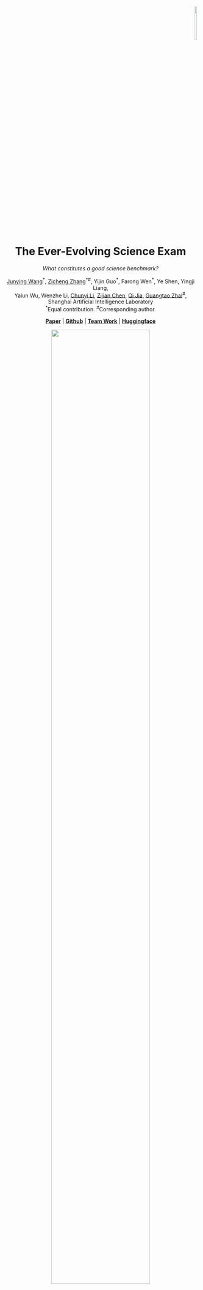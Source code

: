 <div align="right">  
<div style="width: 40%; text-align: right;">
      <img style="width:15%" src="img/aibench.png">
  </div>
</div>
<div align="center">  

 <div>
  <h1>The Ever-Evolving Science Exam</h1>

_What constitutes a good science benchmark?_

  <div>
      <a href="https://github.com/junyingwang959" target="_blank">Junying Wang</a><sup>*</sup>,
      <a href="https://zzc-1998.github.io/" target="_blank">Zicheng Zhang</a><sup>*</sup><sup>#</sup>,
      <a>Yijin Guo</a><sup>*</sup>,
      <a>Farong Wen</a><sup>*</sup>,
      <a>Ye Shen</a>,
      <a>Yingji Liang</a>,
  </div>

<div>
      <a>Yalun Wu</a>,
      <a>Wenzhe Li</a>,
      <a href="https://github.com/lcysyzxdxc" target="_blank">Chunyi Li</a>,
      <a href="https://zijianchen98.github.io/" target="_blank">Zijian Chen</a>,
      <a href="https://jiaqisjtu.github.io/" target="_blank">Qi Jia</a>,
      <a href="https://ee.sjtu.edu.cn/en/FacultyDetail.aspx?id=24&infoid=153&flag=153" target="_blank">Guangtao Zhai</a><sup>#</sup>,
  </div>
  <div>
  Shanghai Artificial Intelligence Laboratory
  </div>   
<div>
<sup>*</sup>Equal contribution. <sup>#</sup>Corresponding author. 
   </div>
    
<a href="https://arxiv.org/pdf/2507.16514"><strong>Paper</strong></a>  |
<a href="https://github.com/aiben-ch/EESE"><strong>Github</strong></a>  |
<a href="https://aiben.ch/"><strong>Team Work</strong></a> |
<a href="https://huggingface.co/datasets/AIBench/EESE"><strong>Huggingface</strong></a> 

  
    
 <div style="width: 80%; text-align: center; margin:auto;">
      <img style="width:80%" src="img/3R.jpg">
  </div>
</div>
 
</div>

## Release
- [2025/7/30]🔥  Evaluation is avaiable on <a href="https://github.com/open-compass">OpenCompass</a>.
- [2025/7/24]🔥  Our quick start method is submmitted online <a href="https://github.com/aiben-ch/EESE">EESE-Quick-Start</a>.
- [2025/7/23]🔥  Our dataset is submmitted online <a href="https://huggingface.co/datasets/AIBench/EESE">EESE-Dataset</a> .
- [2025/7/22]🔥  Our paper is submmitted online <a href="https://arxiv.org/pdf/2507.16514">EESE-Paper</a> .

## key Contribution
- **A large-scale, high-quality science benchmark pool**: We construct EESE-Pool, a 100K+ science question-answer pair pool across 5 disciplines and 500+ subfields, with diverse formats and rigorous quality control. We design three-stage Data Engine (Transcription, Expansion, and Categorization) and Data Refinement (a Parallel Three-Branch Refinement Framework) to ensure range, reach, and rigor.
- **A dynamic, leakage-resilient evaluation set**: We propose EESE, a 500-instance subset periodically updated (regular resampling 500 instances from the EESE-Pool), maintaining representativeness while reducing leakage risk and evaluation overhead.
- **Comprehensive evaluation of LLMs**: We evaluate 32 leading models (open- and closed-source) on EESE-Pool and EESE, revealing significant performance gaps across disciplines, the effectiveness of refinement in improving quality, and the trade-offs between inference cost and science ability. The findings offer insights for future science benchmarks.

<div></div>

<div style="width: 95%; text-align: center; margin:auto;">
      <img style="width:95%" src="img/performance_subplots_4.jpg">
  </div>

## Quick Start

### 1. Install Dependencies

```bash
pip install -r requirements.txt
```

### 2. Configure API Keys

Edit `config.py` and replace the API keys:

```python
LLM_CONFIG = {
    "base_url": "https://api.openai.com/v1",
    "api_key": "your-actual-api-key-here",  # Replace with your API key
    "model": "model-name",
    "temperature": 0.0,
    "max_retries": 3
}

JUDGE_LLM_CONFIG = {
    "base_url": "https://api.openai.com/v1", 
    "api_key": "your-actual-api-key-here",  # Replace with your API key
    "model": "model-name",
    "temperature": 0.0,
    "max_retries": 3
}
```

### 3. Prepare Data

Ensure your `esee.jsonl` file is in the project directory. You can download from [Huggingface](https://huggingface.co/datasets/AIBench/EESE).


### 4. Run Evaluation

```bash
python main.py
```

## File Structure

```
├── code                     # Code folder
    ├── main.py              # Main evaluation script
    ├── inference.py         # Core inference functions
    ├── config.py            # Configuration settings
    ├── call.py              # LLM API calling functions
    ├── llm_information.py   # LLM client setup
    ├── utils.py             # Utility functions
    ├── requirements.txt     # Python dependencies
    ├── EESE.jsonl           # Input data file
    ├── log/                 # Log files directory
    └── results/             # Output results directory
```


## Output Files

After running the evaluation, you'll get:

1. **Log File** (`log/evaluation.log`): Detailed processing logs
2. **Detailed Results** (`results/detailed_results.json`): Complete evaluation data
3. **Summary Results** (`results/summary_results.json`): Performance summary by discipline


## Scoring System

- **Closed-ended questions**: 0 or 10 points (correct/incorrect)
- **Open-ended questions**: 0-10 points (integer scores)
- Scores are automatically generated by the judging LLM



## Contact

Please contact any of the first authors of this paper for queries.

- Zicheng Zhang, `zhangzicheng@pjlab.org.cn`, @zzc-1998
- Junying Wang, `wangjunying@pjlab.org.cn`, @junyingwang959


## Citation

If you find our work interesting, please feel free to cite our paper:

```bibtex
@misc{wang2025everevolvingscienceexam,
      title={The Ever-Evolving Science Exam}, 
      author={Junying Wang and Zicheng Zhang and Yijin Guo and Farong Wen and Ye Shen and Yingji Liang and Yalun Wu and Wenzhe Li and Chunyi Li and Zijian Chen and Qi Jia and Guangtao Zhai},
      year={2025},
      eprint={2507.16514},
      archivePrefix={arXiv},
      primaryClass={cs.CL},
      url={https://arxiv.org/abs/2507.16514}, 
}
```
